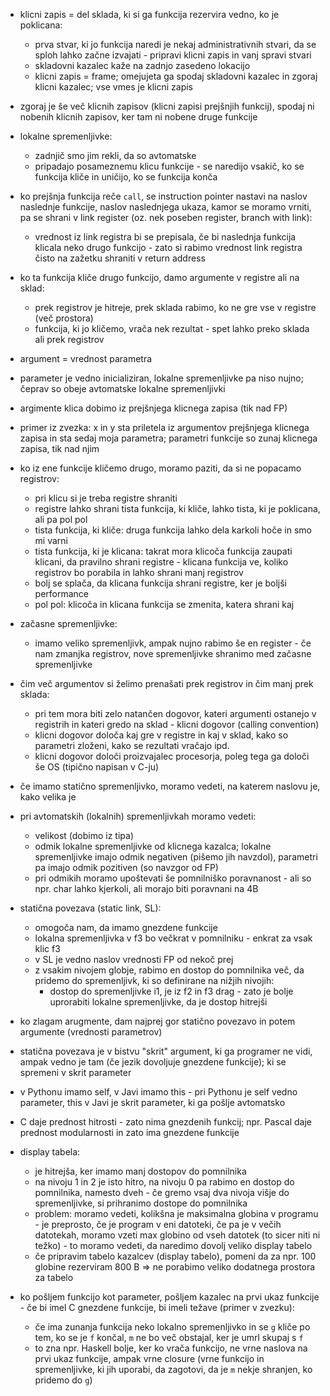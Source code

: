- klicni zapis = del sklada, ki si ga funkcija rezervira vedno, ko je poklicana:
	- prva stvar, ki jo funkcija naredi je nekaj administrativnih stvari, da se sploh lahko začne izvajati - pripravi klicni zapis in vanj spravi stvari
	- skladovni kazalec kaže na zadnjo zasedeno lokacijo
	- klicni zapis = frame; omejujeta ga spodaj skladovni kazalec in zgoraj klicni kazalec; vse vmes je klicni zapis
- zgoraj je še več klicnih zapisov (klicni zapisi prejšnjih funkcij), spodaj ni nobenih klicnih zapisov, ker tam ni nobene druge funkcije
- lokalne spremenljivke:
	- zadnjič smo jim rekli, da so avtomatske
	- pripadajo posameznemu klicu funkcije - se naredijo vsakič, ko se funkcija kliče in uničijo, ko se funkcija konča
- ko prejšnja funkcija reče `call`, se instruction pointer nastavi na naslov naslednje funkcije, naslov naslednjega ukaza, kamor se moramo vrniti, pa se shrani v link register (oz. nek poseben register, branch with link):
	- vrednost iz link registra bi se prepisala, če bi naslednja funkcija klicala neko drugo funkcijo - zato si rabimo vrednost link registra čisto na zažetku shraniti v return address
- ko ta funkcija kliče drugo funkcijo, damo argumente v registre ali na sklad:
	- prek registrov je hitreje, prek sklada rabimo, ko ne gre vse v registre (več prostora)
	- funkcija, ki jo kličemo, vrača nek rezultat - spet lahko preko sklada ali prek registrov
- argument = vrednost parametra
- parameter je vedno inicializiran, lokalne spremenljivke pa niso nujno; čeprav so obeje avtomatske lokalne spremenljivki
- argimente klica dobimo iz prejšnjega klicnega zapisa (tik nad FP)
- primer iz zvezka: x in y sta priletela iz argumentov prejšnjega klicnega zapisa in sta sedaj moja parametra; parametri funkcije so zunaj klicnega zapisa, tik nad njim
- ko iz ene funkcije kličemo drugo, moramo paziti, da si ne popacamo registrov:
	- pri klicu si je treba registre shraniti
	- registre lahko shrani tista funkcija, ki kliče, lahko tista, ki je poklicana, ali pa pol pol
	- tista funkcija, ki kliče: druga funkcija lahko dela karkoli hoče in smo mi varni
	- tista funkcija, ki je klicana: takrat mora klicoča funkcija zaupati klicani, da pravilno shrani registre - klicana funkcija ve, koliko registrov bo porabila in lahko shrani manj registrov
	- bolj se splača, da klicana funkcija shrani registre, ker je boljši performance
	- pol pol: klicoča in klicana funkcija se zmenita, katera shrani kaj
- začasne spremenljivke:
	- imamo veliko spremenljivk, ampak nujno rabimo še en register - če nam zmanjka registrov, nove spremenljivke shranimo med začasne spremenljivke
- čim več argumentov si želimo prenašati prek registrov in čim manj prek sklada:
	- pri tem mora biti zelo natančen dogovor, kateri argumenti ostanejo v registrih in kateri gredo na sklad - klicni dogovor (calling convention)
	- klicni dogovor določa kaj gre v registre in kaj v sklad, kako so parametri zloženi, kako se rezultati vračajo ipd.
	- klicni dogovor določi proizvajalec procesorja, poleg tega ga določi še OS (tipično napisan v C-ju)
- če imamo statično spremenljivko, moramo vedeti, na katerem naslovu je, kako velika je
- pri avtomatskih (lokalnih) spremenljivkah moramo vedeti:
	- velikost (dobimo iz tipa)
	- odmik lokalne spremenljivke od klicnega kazalca; lokalne spremenljivke imajo odmik negativen (pišemo jih navzdol), parametri pa imajo odmik pozitiven (so navzgor od FP)
	- pri odmikih moramo upoštevati še pomnilniško poravnanost - ali so npr. char lahko kjerkoli, ali morajo biti poravnani na 4B

- statična povezava (static link, SL):
	- omogoča nam, da imamo gnezdene funkcije
	- lokalna spremenljivka v f3 bo večkrat v pomnilniku - enkrat za vsak klic f3
	- v SL je vedno naslov vrednosti FP od nekoč prej
	- z vsakim nivojem globje, rabimo en dostop do pomnilnika več, da pridemo do spremenljivk, ki so definirane na nižjih nivojih:
		- dostop do spremenljivke i1, je iz f2 in f3 drag - zato je bolje uprorabiti lokalne spremenljivke, da je dostop hitrejši
- ko zlagam arugmente, dam najprej gor statično povezavo in potem argumente (vrednosti parametrov)
- statična povezava je v bistvu "skrit" argument, ki ga programer ne vidi, ampak vedno je tam (če jezik dovoljuje gnezdene funkcije); ki se spremeni v skrit parameter
- v Pythonu imamo self, v Javi imamo this - pri Pythonu je self vedno parameter, this v Javi je skrit parameter, ki ga pošlje avtomatsko

- C daje prednost hitrosti - zato nima gnezdenih funkcij; npr. Pascal daje prednost modularnosti in zato ima gnezdene funkcije

- display tabela:
	- je hitrejša, ker imamo manj dostopov do pomnilnika
	- na nivoju 1 in 2 je isto hitro, na nivoju 0 pa rabimo en dostop do pomnilnika, namesto dveh - če gremo vsaj dva nivoja višje do spremenljivke, si prihranimo dostope do pomnilnika
	- problem: moramo vedeti, kolikšna je maksimalna globina v programu - je preprosto, če je program v eni datoteki, če pa je v večih datotekah, moramo vzeti max globino od vseh datotek (to sicer niti ni težko) - to moramo vedeti, da naredimo dovolj veliko display tabelo
	- če pripravim tabelo kazalcev (display tabelo), pomeni da za npr. 100 globine rezerviram 800 B => ne porabimo veliko dodatnega prostora za tabelo

- ko pošljem funkcijo kot parameter, pošljem kazalec na prvi ukaz funkcije - če bi imel C gnezdene funkcije, bi imeli težave (primer v zvezku):
	- če ima zunanja funkcija neko lokalno spremenljivko in se `g` kliče po tem, ko se je `f` končal, `m` ne bo več obstajal, ker je umrl skupaj s `f`
	- to zna npr. Haskell bolje, ker ko vrača funkcijo, ne vrne naslova na prvi ukaz funkcije, ampak vrne closure (vrne funkcijo in spremenljivke, ki jih uporabi, da zagotovi, da je `m` nekje shranjen, ko pridemo do `g`)